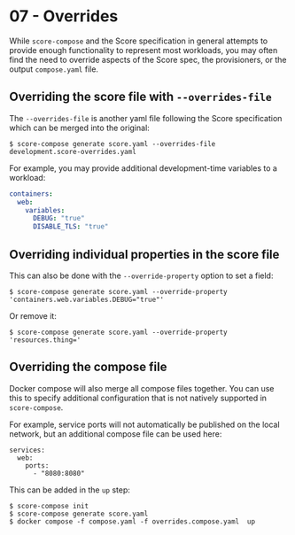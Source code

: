 # 07 - Overrides

While `score-compose` and the Score specification in general attempts to provide enough functionality to represent most workloads, you may often find the need to override aspects of the Score spec, the provisioners, or the output `compose.yaml` file.

## Overriding the score file with `--overrides-file`

The `--overrides-file` is another yaml file following the Score specification which can be merged into the original:

```console
$ score-compose generate score.yaml --overrides-file development.score-overrides.yaml
```

For example, you may provide additional development-time variables to a workload:

```yaml
containers:
  web:
    variables:
      DEBUG: "true"
      DISABLE_TLS: "true"
```

## Overriding individual properties in the score file

This can also be done with the `--override-property` option to set a field:

```console
$ score-compose generate score.yaml --override-property 'containers.web.variables.DEBUG="true"'
```

Or remove it:

```console
$ score-compose generate score.yaml --override-property 'resources.thing='
```

## Overriding the compose file

Docker compose will also merge all compose files together. You can use this to specify additional configuration that is not natively supported in `score-compose`.

For example, service ports will not automatically be published on the local network, but an additional compose file can be used here:

```
services:
  web:
    ports:
      - "8080:8080"
```

This can be added in the `up` step:

```console
$ score-compose init
$ score-compose generate score.yaml
$ docker compose -f compose.yaml -f overrides.compose.yaml  up
```
